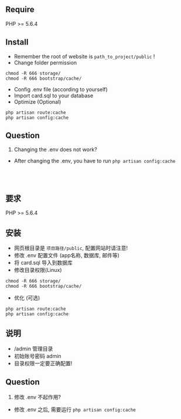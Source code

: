 ## Require
PHP >= 5.6.4

## Install
 - Remember the root of website is `path_to_project/public` !
 - Change folder permission
```
chmod -R 666 storage/
chmod -R 666 bootstrap/cache/
```
 - Config .env file (according to yourself)
 - Import card.sql to your database
 - Optimize (Optional)
```
php artisan route:cache
php artisan config:cache
```
## Question
1. Changing the .env does not work?
 - After changing the .env, you have to run `php artisan config:cache`

</br>
</br>

## 要求
PHP >= 5.6.4

## 安装
 - 网页根目录是 `项目路径/public`, 配置网站时请注意!
 - 修改 .env 配置文件 (app名称, 数据库, 邮件等)
 - 将 card.sql 导入到数据库
 - 修改目录权限(Linux)
```
chmod -R 666 storage/
chmod -R 666 bootstrap/cache/
```
 - 优化 (可选)
```
php artisan route:cache
php artisan config:cache
```

## 说明
 - /admin 管理目录
 - 初始账号密码 admin
 - 目录权限一定要正确配置!

## Question
1. 修改 .env 不起作用?
- 修改 .env 之后, 需要运行 `php artisan config:cache`


